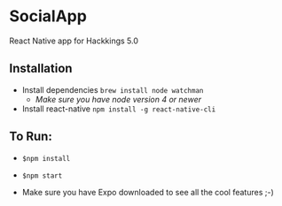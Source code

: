 # SocialApp 
React Native app for Hackkings 5.0

## Installation

* Install dependencies `brew install node watchman`
  * *Make sure you have node version 4 or newer*
* Install react-native `npm install -g react-native-cli`


## To Run:

* `$npm install`

* `$npm start`

* Make sure you have Expo downloaded to see all the cool features ;-)
